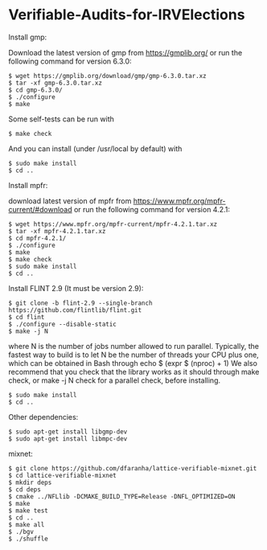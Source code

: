 # Verifiable-Audits-for-IRVElections
Install gmp:

Download the latest version of gmp from https://gmplib.org/ or run the following command for version 6.3.0:
```
$ wget https://gmplib.org/download/gmp/gmp-6.3.0.tar.xz
$ tar -xf gmp-6.3.0.tar.xz
$ cd gmp-6.3.0/
$ ./configure
$ make
```
Some self-tests can be run with
```
$ make check
```
And you can install (under /usr/local by default) with
```
$ sudo make install
$ cd ..
```
Install mpfr:

download latest version of mpfr from https://www.mpfr.org/mpfr-current/#download or run the following command for version 4.2.1:
```
$ wget https://www.mpfr.org/mpfr-current/mpfr-4.2.1.tar.xz
$ tar -xf mpfr-4.2.1.tar.xz
$ cd mpfr-4.2.1/
$ ./configure
$ make
$ make check
$ sudo make install
$ cd ..
```
Install FLINT 2.9 (It must be version 2.9):
```
$ git clone -b flint-2.9 --single-branch https://github.com/flintlib/flint.git
$ cd flint
$ ./configure --disable-static
$ make -j N
```
where N is the number of jobs number allowed to run parallel. Typically, the fastest way to build is to let N be the number of threads your CPU plus one, which can be obtained in Bash through echo $ (expr $ (nproc) + 1)
We also recommend that you check that the library works as it should through make check, or make -j N check for a parallel check, before installing.
```
$ sudo make install
$ cd ..
```
Other dependencies:
```
$ sudo apt-get install libgmp-dev
$ sudo apt-get install libmpc-dev
```
mixnet:
```
$ git clone https://github.com/dfaranha/lattice-verifiable-mixnet.git
$ cd lattice-verifiable-mixnet
$ mkdir deps
$ cd deps
$ cmake ../NFLlib -DCMAKE_BUILD_TYPE=Release -DNFL_OPTIMIZED=ON
$ make
$ make test
$ cd ..
$ make all
$ ./bgv
$ ./shuffle
```
